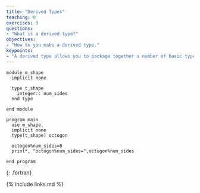 ```yaml
---
title: "Derived Types"
teaching: 0
exercises: 0
questions:
- "What is a derived type?"
objectives:
- "How to you make a derived type."
keypoints:
- "A derived type allows you to package together a number of basic types that can then be thought of collectively as one new derived type."
---
```


~~~
module m_shape
  implicit none
  
  type t_shape
    integer:: num_sides
  end type
  
end module

program main
  use m_shape
  implicit none
  type(t_shape) octogon
  
  octogon%num_sides=8
  print*, "octogon%num_sides=",octogon%num_sides
  
end program
~~~
{: .fortran}

{% include links.md %}

